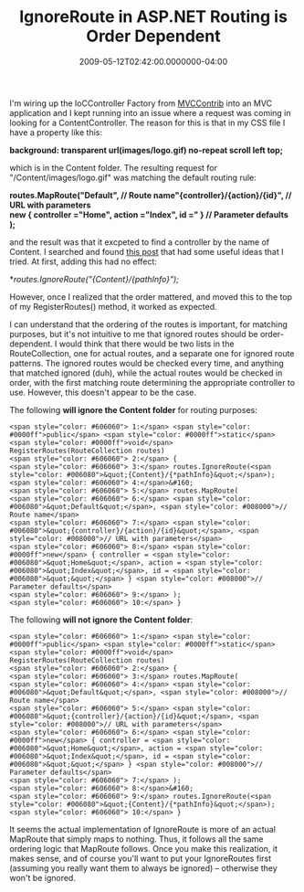 ﻿---
title: IgnoreRoute in ASP.NET Routing is Order Dependent
date: "2009-05-12T02:42:00.0000000-04:00"
description: I'm wiring up the IoCController Factory from MVCContrib into an MVC
featuredImage: img/ignoreroute-in-asp-net-routing-is-order-dependent-featured.png
---

I'm wiring up the IoCController Factory from [MVCContrib](http://www.codeplex.com/MVCContrib) into an MVC application and I kept running into an issue where a request was coming in looking for a ContentController. The reason for this is that in my CSS file I have a property like this:

**background: transparent url(images/logo.gif) no-repeat scroll left top;**

which is in the Content folder. The resulting request for "/Content/images/logo.gif" was matching the default routing rule:

**routes.MapRoute(\"Default", // Route name\"{controller}/{action}/{id}", // URL with parameters\
new { controller ="Home", action ="Index", id =" } // Parameter defaults\
);**

and the result was that it excpeted to find a controller by the name of Content. I searched and found [this post](http://209.85.173.132/search?q=cache:rRf4IN5R1agJ:www.codingcontext.com/%3Ftag%3Dioc+asp.net+mvc+contentcontroller+ioc&cd=2&hl=en&ct=clnk&gl=us&client=firefox-a) that had some useful ideas that I tried. At first, adding this had no effect:

**routes.IgnoreRoute("{Content}/{*pathInfo}");**

However, once I realized that the order mattered, and moved this to the top of my RegisterRoutes() method, it worked as expected.

I can understand that the ordering of the routes is important, for matching purposes, but it's not intuitive to me that ignored routes should be order-dependent. I would think that there would be two lists in the RouteCollection, one for actual routes, and a separate one for ignored route patterns. The ignored routes would be checked every time, and anything that matched ignored (duh), while the actual routes would be checked in order, with the first matching route determining the appropriate controller to use. However, this doesn't appear to be the case.

The following **will ignore the Content folder** for routing purposes:

```
<span style="color: #606060"> 1:</span> <span style="color: #0000ff">public</span> <span style="color: #0000ff">static</span> <span style="color: #0000ff">void</span> RegisterRoutes(RouteCollection routes)
<span style="color: #606060"> 2:</span> {
<span style="color: #606060"> 3:</span> routes.IgnoreRoute(<span style="color: #006080">&quot;{Content}/{*pathInfo}&quot;</span>);
<span style="color: #606060"> 4:</span>&#160;
<span style="color: #606060"> 5:</span> routes.MapRoute(
<span style="color: #606060"> 6:</span> <span style="color: #006080">&quot;Default&quot;</span>, <span style="color: #008000">// Route name</span>
<span style="color: #606060"> 7:</span> <span style="color: #006080">&quot;{controller}/{action}/{id}&quot;</span>, <span style="color: #008000">// URL with parameters</span>
<span style="color: #606060"> 8:</span> <span style="color: #0000ff">new</span> { controller = <span style="color: #006080">&quot;Home&quot;</span>, action = <span style="color: #006080">&quot;Index&quot;</span>, id = <span style="color: #006080">&quot;&quot;</span> } <span style="color: #008000">// Parameter defaults</span>
<span style="color: #606060"> 9:</span> );
<span style="color: #606060"> 10:</span> }
```

The following **will not ignore the Content folder**:

```
<span style="color: #606060"> 1:</span> <span style="color: #0000ff">public</span> <span style="color: #0000ff">static</span> <span style="color: #0000ff">void</span> RegisterRoutes(RouteCollection routes)
<span style="color: #606060"> 2:</span> {
<span style="color: #606060"> 3:</span> routes.MapRoute(
<span style="color: #606060"> 4:</span> <span style="color: #006080">&quot;Default&quot;</span>, <span style="color: #008000">// Route name</span>
<span style="color: #606060"> 5:</span> <span style="color: #006080">&quot;{controller}/{action}/{id}&quot;</span>, <span style="color: #008000">// URL with parameters</span>
<span style="color: #606060"> 6:</span> <span style="color: #0000ff">new</span> { controller = <span style="color: #006080">&quot;Home&quot;</span>, action = <span style="color: #006080">&quot;Index&quot;</span>, id = <span style="color: #006080">&quot;&quot;</span> } <span style="color: #008000">// Parameter defaults</span>
<span style="color: #606060"> 7:</span> );
<span style="color: #606060"> 8:</span>&#160;
<span style="color: #606060"> 9:</span> routes.IgnoreRoute(<span style="color: #006080">&quot;{Content}/{*pathInfo}&quot;</span>);
<span style="color: #606060"> 10:</span> }
```

It seems the actual implementation of IgnoreRoute is more of an actual MapRoute that simply maps to nothing. Thus, it follows all the same ordering logic that MapRoute follows. Once you make this realization, it makes sense, and of course you'll want to put your IgnoreRoutes first (assuming you really want them to always be ignored) – otherwise they won't be ignored.

